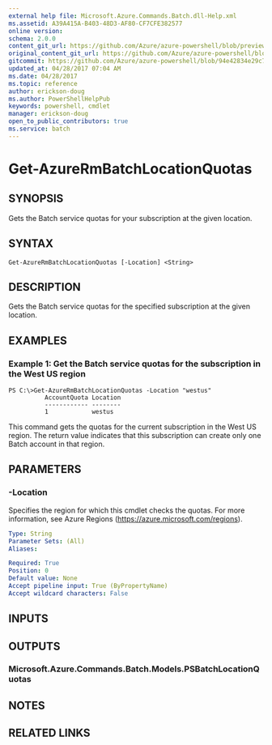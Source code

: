 ```yaml
---
external help file: Microsoft.Azure.Commands.Batch.dll-Help.xml
ms.assetid: A39A415A-B403-48D3-AF80-CF7CFE382577
online version:
schema: 2.0.0
content_git_url: https://github.com/Azure/azure-powershell/blob/preview/src/ResourceManager/AzureBatch/Commands.Batch/help/Get-AzureRmBatchLocationQuotas.md
original_content_git_url: https://github.com/Azure/azure-powershell/blob/preview/src/ResourceManager/AzureBatch/Commands.Batch/help/Get-AzureRmBatchLocationQuotas.md
gitcommit: https://github.com/Azure/azure-powershell/blob/94e42834e29c78cafba9e3f1e99e14af92561036
updated_at: 04/28/2017 07:04 AM
ms.date: 04/28/2017
ms.topic: reference
author: erickson-doug
ms.author: PowerShellHelpPub
keywords: powershell, cmdlet
manager: erickson-doug
open_to_public_contributors: true
ms.service: batch
---
```


# Get-AzureRmBatchLocationQuotas

## SYNOPSIS
Gets the Batch service quotas for your subscription at the given location.

## SYNTAX

```
Get-AzureRmBatchLocationQuotas [-Location] <String>
```

## DESCRIPTION
Gets the Batch service quotas for the specified subscription at the given location.

## EXAMPLES

### Example 1: Get the Batch service quotas for the subscription in the West US region 

```
PS C:\>Get-AzureRmBatchLocationQuotas -Location "westus"
          AccountQuota Location
          ------------ --------
          1            westus
```

This command gets the quotas for the current subscription in the West US region.
The return value indicates that this subscription can create only one Batch account in that region.

## PARAMETERS

### -Location
Specifies the region for which this cmdlet checks the quotas.
For more information, see Azure Regions (https://azure.microsoft.com/regions).

```yaml
Type: String
Parameter Sets: (All)
Aliases: 

Required: True
Position: 0
Default value: None
Accept pipeline input: True (ByPropertyName)
Accept wildcard characters: False
```

## INPUTS

## OUTPUTS

### Microsoft.Azure.Commands.Batch.Models.PSBatchLocationQuotas

## NOTES

## RELATED LINKS


